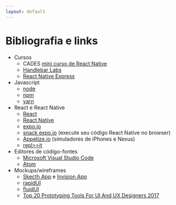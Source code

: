 ```yaml
---
layout: default
---
```


# [](#header-1) Bibliografia e links


- Cursos
  - CADES [mini curso de React Native](https://github.com/cades-ifrn/minicurso-react-native)
  - [Handlebar Labs](https://learn.handlebarlabs.com/p/react-native-basics-build-a-currency-converter)
  - [React Native Express](http://www.reactnativeexpress.com/)
- Javascript
  - [node](https://nodejs.org/)
  - [npm](https://www.npmjs.com)
  - [yarn](https://yarnpkg.com/pt-BR/)
- React e React Native
  - [React](https://reactjs.org)
  - [React Native](http://facebook.github.io/react-native/)
  - [expo.io](https://expo.io)
  - [snack expo.io](https://snack.expo.io) (execute seu código React Native no browser)
  - [Appetize.io](https://appetize.io/) (simuladores de iPhones e Nexus)
  - [repl>>it](https://repl.it)
- Editores de código-fontes
  - [Microsoft Visual Studio Code](https://code.visualstudio.com)
  - [Atom](https://atom.io)
- Mockups/wireframes
  - [Skecth App](https://www.sketchapp.com) e [Invision App](https://www.invisionapp.com)
  - [rapidUI](https://rapidui.io/studio/)
  - [fluidUI](https://www.fluidui.com)
  - [Top 20 Prototyping Tools For UI And UX Designers 2017](https://blog.prototypr.io/top-20-prototyping-tools-for-ui-and-ux-designers-2017-46d59be0b3a9)